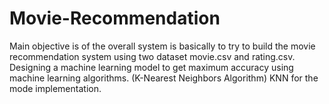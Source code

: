 # Movie-Recommendation
Main objective is of the overall system is basically to try  to build the movie recommendation system using two dataset movie.csv and rating.csv. Designing a machine learning model to get maximum accuracy using machine learning algorithms. (K-Nearest Neighbors Algorithm) KNN  for the mode implementation.
